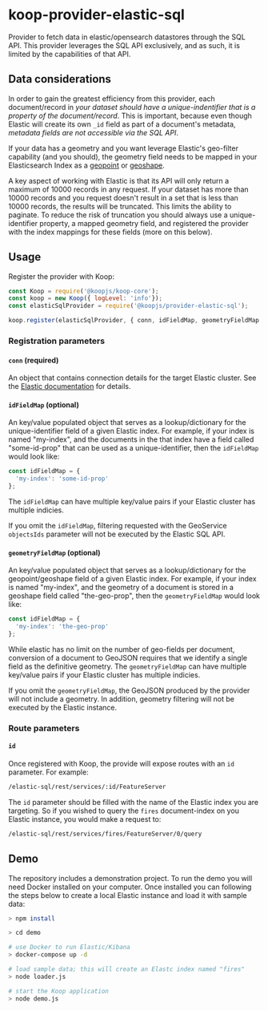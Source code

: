 # koop-provider-elastic-sql
Provider to fetch data in  elastic/opensearch datastores through the SQL API.  This provider leverages the SQL API exclusively, and as such, it is limited by the capabilities of that API.

## Data considerations
In order to gain the greatest efficiency from this provider, each document/record in _your dataset should have a unique-indentifier that is a property of the document/record_. This is important, because even though Elastic will create its own `_id` field as part of a document's metadata, _metadata fields are not accessible via the SQL API_.

If your data has a geometry and you want leverage Elastic's geo-filter capability (and you should), the geometry field needs to be mapped in your Elasticsearch Index as a [geopoint](https://www.elastic.co/guide/en/elasticsearch/reference/current/geo-point.html) or [geoshape](https://www.elastic.co/guide/en/elasticsearch/reference/current/geo-shape.html).

A key aspect of working with Elastic is that its API will only return a maximum of 10000 records in any request. If your dataset has more than 10000 records and you request doesn't result in a set that is less than 10000 records, the results will be truncated. This limits the ability to paginate.  To reduce the risk of truncation you should always use a unique-identifier property, a mapped geometry field, and registered the provider with the index mappings for these fields (more on this below).

## Usage

Register the provider with Koop:

```js
const Koop = require('@koopjs/koop-core');
const koop = new Koop({ logLevel: 'info'});
const elasticSqlProvider = require('@koopjs/provider-elastic-sql');

koop.register(elasticSqlProvider, { conn, idFieldMap, geometryFieldMap });
```

### Registration parameters

#### `conn` (required)
An object that contains connection details for the target Elastic cluster.  See the [Elastic documentation](https://www.elastic.co/guide/en/elasticsearch/client/javascript-api/current/client-connecting.html) for details. 

#### `idFieldMap` (optional)
An key/value populated object that serves as a lookup/dictionary for the unique-identifier field of a given Elastic index.  For example, if your index is named "my-index", and the documents in the that index have a field called "some-id-prop" that can be used as a unique-identifier, then the `idFieldMap` would look like:

```js
const idFieldMap = {
  'my-index': 'some-id-prop'
};
```

The `idFieldMap` can have multiple key/value pairs if your Elastic cluster has multiple indicies.

If you omit the `idFieldMap`, filtering requested with the GeoService `objectsIds` parameter will not be executed by the Elastic SQL API.

#### `geometryFieldMap` (optional)
An key/value populated object that serves as a lookup/dictionary for the geopoint/geoshape field of a given Elastic index.  For example, if your index is named "my-index", and the geometry of a document is stored in a geoshape field called "the-geo-prop", then the `geometryFieldMap` would look like:

```js
const idFieldMap = {
  'my-index': 'the-geo-prop'
};
```

While elastic has no limit on the number of geo-fields per document, conversion of a document to GeoJSON requires that we identify a single field as the definitive geometry. The `geometryFieldMap` can have multiple key/value pairs if your Elastic cluster has multiple indicies.

If you omit the `geometryFieldMap`, the GeoJSON produced by the provider will not include a geometry.  In addition, geometry filtering will not be executed by the Elastic instance.

### Route parameters

#### `id`
Once registered with Koop, the provide will expose routes with an `id` parameter. For example:

```sh
/elastic-sql/rest/services/:id/FeatureServer
```

The `id` parameter should be filled with the name of the Elastic index you are targeting.  So if you wished to query the `fires` document-index on you Elastic instance, you would make a request to:

```sh
/elastic-sql/rest/services/fires/FeatureServer/0/query
```


## Demo

The repository includes a demonstration project.  To run the demo you will need Docker installed on your computer. Once installed you can following the steps below to create a local Elastic instance and load it with sample data:

```sh
> npm install

> cd demo

# use Docker to run Elastic/Kibana
> docker-compose up -d

# load sample data; this will create an Elastc index named "fires"
> node loader.js 

# start the Koop application
> node demo.js
```